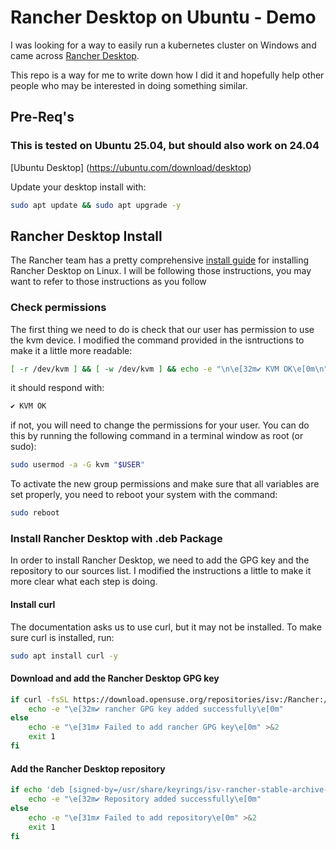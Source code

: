 # Rancher Desktop on Ubuntu - Demo

I was looking for a way to easily run a kubernetes cluster on Windows and came across [Rancher Desktop](https://rancherdesktop.io/).

This repo is a way for me to write down how I did it and hopefully help other people who may be interested in doing something similar.

## Pre-Req's

### This is tested on Ubuntu 25.04, but should also work on 24.04

[Ubuntu Desktop] (https://ubuntu.com/download/desktop)

Update your desktop install with:

```bash
sudo apt update && sudo apt upgrade -y
```

## Rancher Desktop Install

The Rancher team has a pretty comprehensive [install guide](https://docs.rancherdesktop.io/getting-started/installation/#linux) for installing Rancher Desktop on Linux. I will be following those instructions, you may want to refer to those instructions as you follow

### Check permissions

The first thing we need to do is check that our user has permission to use the kvm device. I modified the command provided in the isntructions to make it a little more readable:

```bash
[ -r /dev/kvm ] && [ -w /dev/kvm ] && echo -e "\n\e[32m✔ KVM OK\e[0m\n" || echo -e "\n\e[31m✗ problem with permissions\e[0m\n"
```

it should respond with:

```bash
✔ KVM OK
```

if not, you will need to change the permissions for your user. You can do this by running the following command in a terminal window as root (or sudo):

```bash
sudo usermod -a -G kvm "$USER"
```

To activate the new group permissions and make sure that all variables are set properly, you need to reboot your system with the command:

```bash
sudo reboot
```

### Install Rancher Desktop with .deb Package

In order to install Rancher Desktop, we need to add the GPG key and the repository to our sources list. I modified the instructions a little to make it more clear what each step is doing.

#### Install curl

The documentation asks us to use curl, but it may not be installed. To make sure curl is installed, run:

```bash
sudo apt install curl -y
```

#### Download and add the Rancher Desktop GPG key

```bash
if curl -fsSL https://download.opensuse.org/repositories/isv:/Rancher:/stable/deb/Release.key | gpg --dearmor | sudo tee /usr/share/keyrings/isv-rancher-stable-archive-keyring.gpg > /dev/null; then
    echo -e "\e[32m✔ rancher GPG key added successfully\e[0m"
else
    echo -e "\e[31m✗ Failed to add rancher GPG key\e[0m" >&2
    exit 1
fi
```

#### Add the Rancher Desktop repository

```bash
if echo 'deb [signed-by=/usr/share/keyrings/isv-rancher-stable-archive-keyring.gpg] https://download.opensuse.org/repositories/isv:/Rancher:/stable/deb/ ./' | sudo tee /etc/apt/sources.list.d/isv-rancher-stable.list > /dev/null; then
    echo -e "\e[32m✔ Repository added successfully\e[0m"
else
    echo -e "\e[31m✗ Failed to add repository\e[0m" >&2
    exit 1
fi
```
